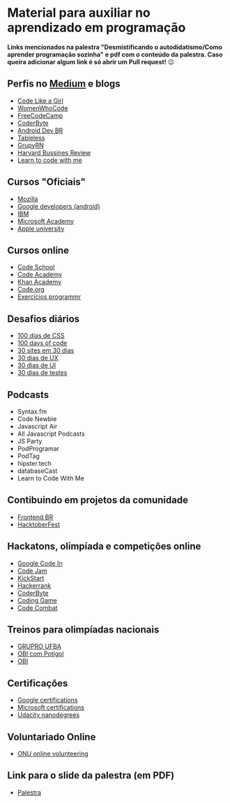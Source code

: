 # Material para auxiliar no aprendizado em programação
**Links mencionados na palestra "Desmistificando o autodidatismo/Como aprender programação sozinha" e pdf com o conteúdo da palestra.
Caso queira adicionar algum link é só abrir um Pull request!**   :wink:

## Perfis no [Medium](http://www.google.fr/ "medium") e blogs ##
* [Code Like a Girl](https://code.likeagirl.io/techtalk/home "Code Like a Girl")
* [WomenWhoCode](https://code.likeagirl.io/techtalk/home "WomenWhoCode")
* [FreeCodeCamp](https://medium.freecodecamp.org/ "FreeCodeCamp")
* [CoderByte](https://medium.com/coderbyte "CoderByte")
* [Android Dev BR](https://medium.com/android-dev-br "android dev br")
* [Tableless](https://medium.com/tableless "tableless")
* [GrupyRN](https://medium.com/grupy-rn "grupy")
* [Harvard Bussines Review](https://hbr.org/ "hbr")
* [Learn to code with me](https://learntocodewith.me/) 

## Cursos "Oficiais" ##
* [Mozilla](https://learning.mozilla.org/en-US/activities "Mozilla")
* [Google developers (android)](https://developers.google.com/training/android/ "ANdroid")
* [IBM](https://developer.ibm.com/courses/ "IBM")
* [Microsoft Academy](https://mva.microsoft.com/ "MVA")
* [Apple university](https://developer.apple.com/programs/ios/university/ "IOS")

## Cursos online ## 
* [Code School](https://www.codeschool.com/ "CS")
* [Code Academy](https://www.codecademy.com/pt-BR "Code Academy")
* [Khan Academy](https://pt.khanacademy.org/computing/ "Khan Academy")
* [Code.org](https://code.org "Code")
* [Exercícios programmr](http://www.programmr.com/ "programmr")

## Desafios diários ##
* [100 dias de CSS](https://100dayscss.com/)
* [100 days of code](http://www.100daysofcode.com/about/)
* [30 sites em 30 dias](http://www.subscribepage.com/30days30sites)
* [30 dias de UX](https://www.userfocus.co.uk/pdf/30daysofux.pdf)
* [30 dias de UI](http://www.thirtyui.com/)
* [30 dias de testes](https://dojo.ministryoftesting.com/dojo/series/30-days-of-testing)

## Podcasts ##
* Syntax.fm
* Code Newbie
* Javascript Air
* All Javascript Podcasts
* JS Party
* PodProgramar
* PodTag
* hipster.tech
* databaseCast 
* Learn to Code With Me


## Contibuindo em projetos da comunidade ##
* [Frontend BR]( https://github.com/frontendbr/open-source/issues)
* [HacktoberFest]( https://hacktoberfest.digitalocean.com/) 

## Hackatons, olimpíada e competições online ##
* [Google Code In](https://codein.withgoogle.com/)
* [Code Jam](https://codingcompetitions.withgoogle.com/codejam)
* [KickStart](https://codingcompetitions.withgoogle.com/kickstart)
* [Hackerrank](https://www.hackerrank.com/)
* [CoderByte](https://coderbyte.com/)
* [Coding Game](https://www.codingame.com/)
* [Code Combat](https://codecombat.com/)

## Treinos para olimpíadas nacionais ##
* [GRUPRO UFBA](http://wiki.dcc.ufba.br/GRUPROtmp/TrainingBasic)
* [OBI com Potigol](https://github.com/potigol/OBI)
* [OBI](https://travis-ci.org/felipemfp/obi)

## Certificações ##
* [Google certifications](https://developers.google.com/training/certification/)
* [Microsoft certifications](https://www.microsoft.com/pt-br/learning/certification-overview.aspx)
* [Udacity nanodegrees](https://br.udacity.com/nanodegree)

## Voluntariado Online ##
* [ONU online volunteering](https://www.onlinevolunteering.org/en)

## Link para o slide da palestra (em PDF) ##
* [Palestra](https://github.com/baiana/material-aprendizado-em-programacao/blob/master/SlideFrontendssa.pdf)
